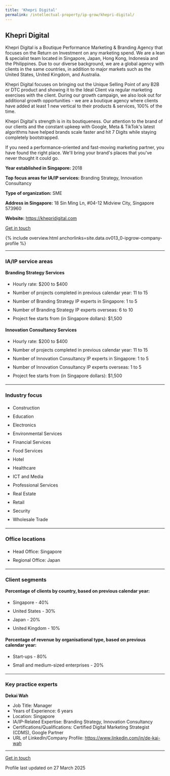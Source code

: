 ```yaml
---
title: 'Khepri Digital'
permalink: /intellectual-property/ip-grow/khepri-digital/
---
```


## Khepri Digital

Khepri Digital is a Boutique Performance Marketing & Branding Agency that focuses on the Return on Investment on any marketing spend. We are a lean & specialist team located in Singapore, Japan, Hong Kong, Indonesia and the Philippines. Due to our diverse background, we are a global agency with clients in the same countries, in addition to major markets such as the United States, United Kingdom, and Australia.
 
Khepri Digital focuses on bringing out the Unique Selling Point of any B2B or DTC product and showing it to the Ideal Client via regular marketing exercises with the client. During our growth campaign, we also look out for additional growth opportunities - we are a boutique agency where clients have added at least 1 new vertical to their products & services, 100% of the time.
 
Khepri Digital's strength is in its boutiqueness. Our attention to the brand of our clients and the constant upkeep with Google, Meta & TikTok's latest algorithms have helped brands scale faster and hit 7 Digits while staying completely bootstrapped.
 
If you need a performance-oriented and fast-moving marketing partner, you have found the right place. We'll bring your brand's places that you've never thought it could go.

<b>Year established in Singapore:</b> 2018

<b>Top focus areas for IA/IP services:</b> Branding Strategy, Innovation Consultancy

<b>Type of organization:</b> SME

<b>Address in Singapore:</b> 18 Sin Ming Ln, #04-12 Midview City, Singapore 573960

<b>Website:</b> <a href='https://khepridigital.com'>https://khepridigital.com</a>

<a class='btn' href='https://form.gov.sg/67d2515745eb4baf256bf492' target='_blank' rel='noopener'>Get in touch</a>

{% include overview.html anchorlinks=site.data.ov013_0-ipgrow-company-profile %}

---
<a name='ip-related-service-areas'></a>
### IA/IP service areas

**Branding Strategy Services**

<ul>
<li style='line-height: 27px; margin: 0px 0px !important'>Hourly rate:  $200 to $400</li>
<li style='line-height: 27px; margin: 0px 0px !important'>Number of projects completed in previous calendar year: 11 to 15</li>
<li style='line-height: 27px; margin: 0px 0px !important'>Number of Branding Strategy IP experts in Singapore: 1 to 5</li>
<li style='line-height: 27px; margin: 0px 0px !important'>Number of Branding Strategy IP experts overseas: 6 to 10</li>
<li style='line-height: 27px; margin: 0px 0px !important'>Project fee starts from (in Singapore dollars):  $1,500</li>
</ul>

**Innovation Consultancy Services**

<ul>
<li style='line-height: 27px; margin: 0px 0px !important'>Hourly rate:  $200 to $400</li>
<li style='line-height: 27px; margin: 0px 0px !important'>Number of projects completed in previous calendar year: 11 to 15</li>
<li style='line-height: 27px; margin: 0px 0px !important'>Number of Innovation Consultancy IP experts in Singapore: 1 to 5</li>
<li style='line-height: 27px; margin: 0px 0px !important'>Number of Innovation Consultancy IP experts overseas: 1 to 5</li>
<li style='line-height: 27px; margin: 0px 0px !important'>Project fee starts from (in Singapore dollars):  $1,500</li>
</ul>

---
<a name='industry-focus'></a>
### Industry focus

<ul><li style='line-height: 27px; margin: 0px 0px !important'> Construction</li><li style='line-height: 27px; margin: 0px 0px !important'>Education</li><li style='line-height: 27px; margin: 0px 0px !important'>Electronics</li><li style='line-height: 27px; margin: 0px 0px !important'>Environmental Services</li><li style='line-height: 27px; margin: 0px 0px !important'>Financial Services</li><li style='line-height: 27px; margin: 0px 0px !important'>Food Services</li><li style='line-height: 27px; margin: 0px 0px !important'>Hotel</li><li style='line-height: 27px; margin: 0px 0px !important'>Healthcare</li><li style='line-height: 27px; margin: 0px 0px !important'>ICT and Media</li><li style='line-height: 27px; margin: 0px 0px !important'>Professional Services</li><li style='line-height: 27px; margin: 0px 0px !important'>Real Estate</li><li style='line-height: 27px; margin: 0px 0px !important'>Retail</li><li style='line-height: 27px; margin: 0px 0px !important'>Security</li><li style='line-height: 27px; margin: 0px 0px !important'>Wholesale Trade</li></ul>

---
<a name='office-locations'></a>
### Office locations

<ul><li style='line-height: 27px; margin: 0px 0px !important'> Head Office: Singapore</li><li style='line-height: 27px; margin: 0px 0px !important'>Regional Office: Japan</li></ul>

---
<a name='client-segments'></a>
### Client segments

**Percentage of clients by country, based on previous calendar year:**

<ul><li style='line-height: 27px; margin: 0px 0px !important'> Singapore - 40%</li><li style='line-height: 27px; margin: 0px 0px !important'>United States - 30%</li><li style='line-height: 27px; margin: 0px 0px !important'>Japan - 20%</li><li style='line-height: 27px; margin: 0px 0px !important'>United Kingdom - 10%</li></ul>

**Percentage of revenue by organisational type, based on previous calendar year:**

<ul><li style='line-height: 27px; margin: 0px 0px !important'> Start-ups - 80%</li><li style='line-height: 27px; margin: 0px 0px !important'>Small and medium-sized enterprises - 20%</li></ul>

---
<a name='key-practice-experts'></a>
### Key practice experts

**Dekai Wah**

- Job Title: Manager
- Years of Experience: 6 years
- Location: Singapore
- IA/IP-Related Expertise: Branding Strategy, Innovation Consultancy
- Certifications/Qualifications: Certified Digital Marketing Strategist (CDMS), Google Partner
- URL of LinkedIn/Company Profile: <a href="https://www.linkedin.com/in/de-kai-wah" target="_blank" rel="noopener">https://www.linkedin.com/in/de-kai-wah</a>

---
<p>
<a class='btn' href='https://form.gov.sg/67d2515745eb4baf256bf492' target='_blank' rel='noopener'>Get in touch</a>
</p>
Profile last updated on 27 March 2025
